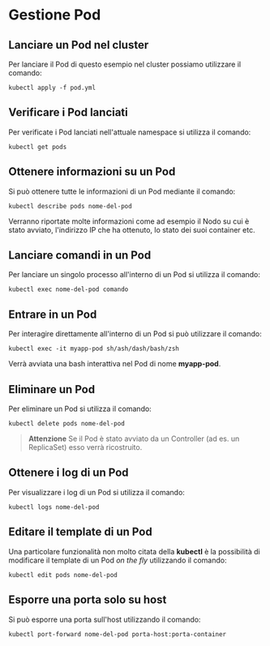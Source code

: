 # Gestione Pod

## Lanciare un Pod nel cluster

Per lanciare il Pod di questo esempio nel cluster possiamo utilizzare il comando:

`kubectl apply -f pod.yml`

## Verificare i Pod lanciati

Per verificate i Pod lanciati nell'attuale namespace si utilizza il comando:

`kubectl get pods`

## Ottenere informazioni su un Pod

Si può ottenere tutte le informazioni di un Pod mediante il comando:

`kubectl describe pods nome-del-pod`

Verranno riportate molte informazioni come ad esempio il Nodo su cui è stato avviato, l'indirizzo IP che ha ottenuto, lo stato dei suoi container etc.

## Lanciare comandi in un Pod

Per lanciare un singolo processo all'interno di un Pod si utilizza il comando:

`kubectl exec nome-del-pod comando`

## Entrare in un Pod

Per interagire direttamente all'interno di un Pod si può utilizzare il comando:

`kubectl exec -it myapp-pod sh/ash/dash/bash/zsh`

Verrà avviata una bash interattiva nel Pod di nome **myapp-pod**.

## Eliminare un Pod

Per eliminare un Pod si utilizza il comando:

`kubectl delete pods nome-del-pod`

> **Attenzione** Se il Pod è stato avviato da un Controller (ad es. un ReplicaSet) esso verrà ricostruito.

## Ottenere i log di un Pod

Per visualizzare i log di un Pod si utilizza il comando:

`kubectl logs nome-del-pod`

## Editare il template di un Pod

Una particolare funzionalità non molto citata della **kubectl** è la possibilità di modificare il template di un Pod *on the fly* utilizzando il comando:

`kubectl edit pods nome-del-pod`

## Esporre una porta solo su host

Si può esporre una porta sull'host utilizzando il comando:

`kubectl port-forward nome-del-pod porta-host:porta-container`

